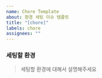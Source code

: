 ```yaml
---
name: Chore Template
about: 환경 세팅 이슈 템플릿
title: "[chore]"
labels: chore
assignees: ""
---
```


### 세팅할 환경

> 세팅할 환경에 대해서 설명해주세요
